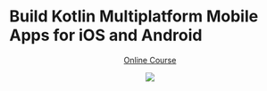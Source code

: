 # Build Kotlin Multiplatform Mobile Apps for iOS and Android
<p align="center">
  <a href="https://drivewell-san.com/p/build-kotlin-multiplatform-mobile-apps-for-ios-and-android" align="center">Online Course</a>
</p>
<p align="center">
  <img src="https://i.postimg.cc/KcDJ8wcz/KMM-Course.png" href="">
</p>
